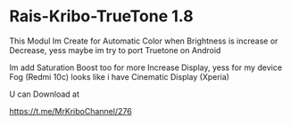 # Rais-Kribo-TrueTone 1.8

This Modul Im Create for Automatic Color when Brightness is increase or Decrease, yess maybe im try to port Truetone on Android

Im add Saturation Boost too for more Increase Display, yess for my device Fog (Redmi 10c) looks like i have Cinematic Display (Xperia)

U can Download at 

https://t.me/MrKriboChannel/276
